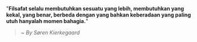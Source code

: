 "**Filsafat selalu membutuhkan sesuatu yang lebih, membutuhkan yang kekal, yang benar, berbeda dengan yang bahkan keberadaan yang paling utuh hanyalah momen bahagia.**"

> ~ _By Søren Kierkegaard_  

